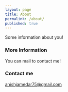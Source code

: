 ```yaml
---
layout: page
title: About
permalink: /about/
published: true
---
```


Some information about you!

### More Information

You can mail to contact me!

### Contact me

[anishjamedar75@gmail.com](mailto:anishjamedar75@gmail.com)
